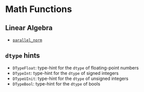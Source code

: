 # Math Functions

## Linear Algebra

- [`parallel_norm`](parallel_norm.md)

## `dtype` hints

- `DTypeFloat`: type-hint for the `dtype` of floating-point numbers
- `DTypeInt`: type-hint for the `dtype` of signed integers
- `DTypeUInit`: type-hint for the `dtype` of unsigned integers
- `DTypeBool`: type-hint for the `dtype` of bools
